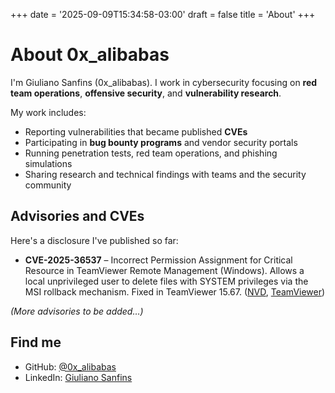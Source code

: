+++
date = '2025-09-09T15:34:58-03:00'
draft = false
title = 'About'
+++

# About 0x_alibabas

I'm Giuliano Sanfins (0x_alibabas). I work in cybersecurity focusing on **red team operations**, **offensive security**, and **vulnerability research**.

My work includes:

* Reporting vulnerabilities that became published **CVEs**
* Participating in **bug bounty programs** and vendor security portals
* Running penetration tests, red team operations, and phishing simulations
* Sharing research and technical findings with teams and the security community

## Advisories and CVEs

Here's a disclosure I've published so far:

* **CVE-2025-36537** – Incorrect Permission Assignment for Critical Resource in TeamViewer Remote Management (Windows). Allows a local unprivileged user to delete files with SYSTEM privileges via the MSI rollback mechanism. Fixed in TeamViewer 15.67. ([NVD][1], [TeamViewer][2])

*(More advisories to be added…)*

## Find me

* GitHub: [@0x_alibabas](https://github.com/0xalibabas)
* LinkedIn: [Giuliano Sanfins](https://www.linkedin.com/in/giuliano-sanfins/)

[1]: https://nvd.nist.gov/vuln/detail/CVE-2025-36537 "CVE-2025-36537 Detail - NVD"
[2]: https://www.teamviewer.com/en-us/resources/trust-center/security-bulletins/tv-2025-1002/ "TV-2025-1002"